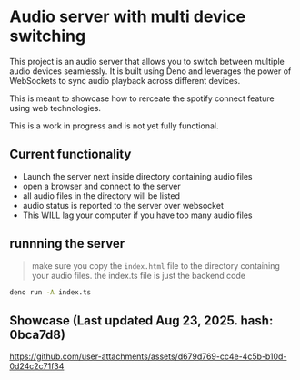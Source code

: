 # Audio server with multi device switching
This project is an audio server that allows you to switch between multiple audio devices seamlessly. It is built using Deno and leverages the power of WebSockets to sync audio playback across different devices.

This is meant to showcase how to rerceate the spotify connect feature using web technologies.

This is a work in progress and is not yet fully functional.


## Current functionality
- Launch the server next inside directory containing audio files
- open a browser and connect to the server
- all audio files in the directory will be listed
- audio status is reported to the server over websocket
- This WILL lag your computer if you have too many audio files


## runnning the server
> make sure you copy the `index.html` file to the directory containing your audio files. the index.ts file is just the backend code
```sh
deno run -A index.ts
```

## Showcase (Last updated Aug 23, 2025. hash: 0bca7d8)
https://github.com/user-attachments/assets/d679d769-cc4e-4c5b-b10d-0d24c2c71f34
